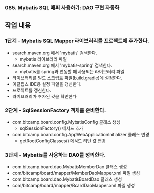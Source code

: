 ### 085. Mybatis SQL 매퍼 사용하기: DAO 구현 자동화

## 작업 내용

### 1단계 - Mybatis SQL Mapper 라이브러리를 프로젝트에 추가한다.

- search.maven.org 에서 'mybatis' 검색한다.
  - mybatis 라이브러리 파일
- search.maven.org 에서 'mybatis-spring' 검색한다.
  - mybatis를 spring과 연동할 때 사용되는 라이브러리 파일
- 라이브러리를 빌드 스크립트 파일(build.gradle)에 설정한다.
- 이클립스 IDE용 설정 파일을 갱신한다.
- 프로젝트를 갱신한다.
- 라이브러리가 추가된 것을 확인한다.

### 2단계 - SqlSessionFactory 객체를 준비한다.

- com.bitcamp.board.config.MybatisConfig 클래스 생성
  - sqlSessionFactory() 메서드 추가
- com.bitcamp.board.config.AppWebApplicationInitializer 클래스 변경
  - getRootConfigClasses() 메서드 리턴 값 변경

### 3단계 - Mybatis를 사용하는 DAO를 정의한다.

- com.bitcamp.board.dao.MybatisMemberDao 클래스 생성
- com/bitcamp/board/mapper/MemberDaoMapper.xml 파일 생성
- com.bitcamp.board.dao.MybatisBoardDao 클래스 생성
- com/bitcamp/board/mapper/BoardDaoMapper.xml 파일 생성
